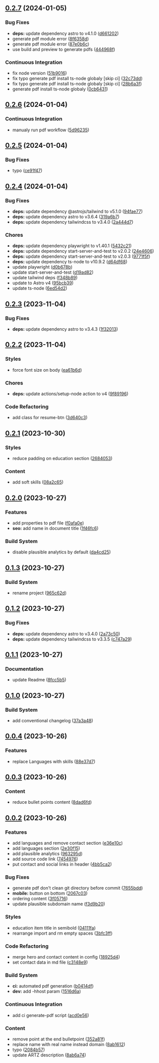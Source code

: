 ## [0.2.7](https://github.com/jee-r/resume/compare/v0.2.6...v0.2.7) (2024-01-05)


### Bug Fixes

* **deps:** update dependency astro to v4.1.0 ([d661202](https://github.com/jee-r/resume/commit/d661202be38eac34aeb9ae5d30f886787f24d0f1))
* generate pdf module error ([8f6358d](https://github.com/jee-r/resume/commit/8f6358d4fee7dcd074b4a55be4b202fe87c07d64))
* generate pdf module error ([87e0b6c](https://github.com/jee-r/resume/commit/87e0b6c2017f1cd09bf0d2bf64b8841ddfa5a291))
* use build and preview to generate pdfs ([444968f](https://github.com/jee-r/resume/commit/444968f4c0f33cfc1f8e6f005c1a8b0bcbfe295d))


### Continuous Integration

* fix node version ([51b9016](https://github.com/jee-r/resume/commit/51b901625592d8f7c755ab8b86074a749f42185e))
* fix typo  generate pdf install ts-node globaly [skip ci] ([32c73dd](https://github.com/jee-r/resume/commit/32c73ddc8cf4e448a98d92410d18625f68d210c3))
* fix typo  generate pdf install ts-node globaly [skip ci] ([28b6a3f](https://github.com/jee-r/resume/commit/28b6a3fda51a44bbe0d54bc35266489418ea0463))
* generate pdf install ts-node globaly ([0cb6431](https://github.com/jee-r/resume/commit/0cb6431623bf7c5c4be7db1fc2dcf0562acef924))

## [0.2.6](https://github.com/jee-r/resume/compare/v0.2.5...v0.2.6) (2024-01-04)


### Continuous Integration

* manualy run pdf workflow ([5d96235](https://github.com/jee-r/resume/commit/5d962359f369064f445079e4276e1e58603eb9c1))

## [0.2.5](https://github.com/jee-r/resume/compare/v0.2.4...v0.2.5) (2024-01-04)


### Bug Fixes

* typo ([ce91f47](https://github.com/jee-r/resume/commit/ce91f47a5e2622af9e431f248e9cae4a9f4161e3))

## [0.2.4](https://github.com/jee-r/resume/compare/v0.2.3...v0.2.4) (2024-01-04)


### Bug Fixes

* **deps:** update dependency @astrojs/tailwind to v5.1.0 ([94fae77](https://github.com/jee-r/resume/commit/94fae77cda17ff3f3906c1343831f8d7ff8e67b3))
* **deps:** update dependency astro to v3.6.4 ([319a6b7](https://github.com/jee-r/resume/commit/319a6b731e60c85c397d59f392281b303a58dc65))
* **deps:** update dependency tailwindcss to v3.4.0 ([2a444d7](https://github.com/jee-r/resume/commit/2a444d76b597beff0b23c3f50425ccb5ab5ca618))


### Chores

* **deps:** update dependency playwright to v1.40.1 ([5432c21](https://github.com/jee-r/resume/commit/5432c214365ea013cf862420bed7bcf46b742bfe))
* **deps:** update dependency start-server-and-test to v2.0.2 ([24e4606](https://github.com/jee-r/resume/commit/24e46060d702f648f052869a122ed498e3d85b4e))
* **deps:** update dependency start-server-and-test to v2.0.3 ([9771f5f](https://github.com/jee-r/resume/commit/9771f5f8403235fd01f563889be29d2edfe54350))
* **deps:** update dependency ts-node to v10.9.2 ([d64df68](https://github.com/jee-r/resume/commit/d64df68f1b63b4904c184bc799a5b9214b4fa62d))
* update playwright ([d0b678b](https://github.com/jee-r/resume/commit/d0b678b1969e731bc9bb23222f1ae488d7eff813))
* update start-server-and-test ([d19ad82](https://github.com/jee-r/resume/commit/d19ad8229052a1193b94f4f4c5ade31ccc953972))
* update tailwind deps ([f348b89](https://github.com/jee-r/resume/commit/f348b892436f102f5e351e8c0819a1f9d7b4d46a))
* update to Astro v4 ([95bcb39](https://github.com/jee-r/resume/commit/95bcb398157ac05c5453e91f7dd046265586010e))
* update ts-node ([6ed54d2](https://github.com/jee-r/resume/commit/6ed54d2a79131eadbded4af1d52316eff4749d13))

## [0.2.3](https://github.com/jee-r/resume/compare/v0.2.2...v0.2.3) (2023-11-04)


### Bug Fixes

* **deps:** update dependency astro to v3.4.3 ([1f32013](https://github.com/jee-r/resume/commit/1f3201397e6ca6c1b2567db70c710ee894d18aa2))

## [0.2.2](https://github.com/jee-r/resume/compare/v0.2.1...v0.2.2) (2023-11-04)


### Styles

* force font size on body ([ea61b6d](https://github.com/jee-r/resume/commit/ea61b6dd247336848ec253328cd2d4b3776c5564))


### Chores

* **deps:** update actions/setup-node action to v4 ([9f89196](https://github.com/jee-r/resume/commit/9f89196c662723b897c1f89f613c0c1fbb05d42e))


### Code Refactoring

* add class for resume-btn ([3d640c3](https://github.com/jee-r/resume/commit/3d640c34a17e4a1b510175a5236cece9545dca06))

## [0.2.1](https://github.com/jee-r/resume/compare/v0.2.0...v0.2.1) (2023-10-30)


### Styles

* reduce padding on education section ([2684053](https://github.com/jee-r/resume/commit/2684053d5690d061b9697c04ca28387f713dcd54))


### Content

* add soft skills ([08a2c65](https://github.com/jee-r/resume/commit/08a2c657bfd932282ae4bed02a178c31ff0394bd))

## [0.2.0](https://github.com/jee-r/resume/compare/v0.1.3...v0.2.0) (2023-10-27)


### Features

* add properties to pdf file ([f0afa0e](https://github.com/jee-r/resume/commit/f0afa0e4640d107129a48d6a99cd2d94a6833a1f))
* **seo:** add name in document title ([1f46fc6](https://github.com/jee-r/resume/commit/1f46fc6b95d04e76001e089c35528d014528a285))


### Build System

* disable plausible analytics by default ([da4cd25](https://github.com/jee-r/resume/commit/da4cd2519ba8d314b7afb4a2f460ec78edef20c9))

## [0.1.3](https://github.com/jee-r/resume/compare/v0.1.2...v0.1.3) (2023-10-27)


### Build System

* rename project ([965c62d](https://github.com/jee-r/resume/commit/965c62de8a88bd66116ee005987abab3c3bdcffc))

## [0.1.2](https://github.com/jee-r/resume/compare/v0.1.1...v0.1.2) (2023-10-27)


### Bug Fixes

* **deps:** update dependency astro to v3.4.0 ([2a73c50](https://github.com/jee-r/resume/commit/2a73c50c5e4745fd46344cbb61adb48f9809e42c))
* **deps:** update dependency tailwindcss to v3.3.5 ([c747a29](https://github.com/jee-r/resume/commit/c747a296373bfb877a65a6266591e22720d57069))

## [0.1.1](https://github.com/jee-r/resume/compare/v0.1.0...v0.1.1) (2023-10-27)


### Documentation

* update Readme ([8fcc5b5](https://github.com/jee-r/resume/commit/8fcc5b58e18929b5ffa0bccf71393ddebf47ef0d))

## [0.1.0](https://github.com/jee-r/resume/compare/v0.0.4...v0.1.0) (2023-10-27)


### Build System

* add conventional changelog ([37a3a48](https://github.com/jee-r/resume/commit/37a3a4895894cf6c0c0d4cac04e15e4ad6307a32))

## [0.0.4](https://github.com/jee-r/resume/compare/v0.0.3...v0.0.4) (2023-10-26)


### Features

* replace Languages with skills ([88e37d7](https://github.com/jee-r/resume/commit/88e37d747a2cfc842cdfe7aa87ca232af7270657))

## [0.0.3](https://github.com/jee-r/resume/compare/v0.0.2...v0.0.3) (2023-10-26)


### Content

* reduce bullet points content ([8dad6fd](https://github.com/jee-r/resume/commit/8dad6fd85a854e6f0f2785c72b26d2fa5365111a))

## [0.0.2](https://github.com/jee-r/resume/compare/2067c03b33673e62fe92e343078cf5a686f4b325...v0.0.2) (2023-10-26)


### Features

* add languages and remove contact section ([e36e10c](https://github.com/jee-r/resume/commit/e36e10ca0fef10a1b3d5447bff88852a637cbd2a))
* add languages section ([2e30f15](https://github.com/jee-r/resume/commit/2e30f1574feaeb6bb2a3bc43d5d42eacf5538de8))
* add plausible analytics ([963295d](https://github.com/jee-r/resume/commit/963295df77873137a0c05b7a2b3bb107b00877ab))
* add source code link ([7454976](https://github.com/jee-r/resume/commit/74549767d5f16b49b7967cc77fbc5408219595af))
* put contact and social links in header ([4bb5ca2](https://github.com/jee-r/resume/commit/4bb5ca2a0275bbfe82940a6dc767e539794fd547))


### Bug Fixes

* generate pdf don't clean git directory before commit ([7655bdd](https://github.com/jee-r/resume/commit/7655bdd8fe94080c380ab3ddde9293dcabaf8040))
* **mobile:** button on bottom ([2067c03](https://github.com/jee-r/resume/commit/2067c03b33673e62fe92e343078cf5a686f4b325))
* ordering content ([3f05716](https://github.com/jee-r/resume/commit/3f05716d4a1c34755e55ef638e5a668b04275dce))
* update plausible subdomain name ([f3d9b20](https://github.com/jee-r/resume/commit/f3d9b205c7377be8429adaf8df00f21b64677f93))


### Styles

* education item title in  semibold ([04111fa](https://github.com/jee-r/resume/commit/04111fa09f06469f09ee8e1f9687713c12a027aa))
* rearrange import and rm empty spaces ([3bfc3ff](https://github.com/jee-r/resume/commit/3bfc3ff3327e9dca961266c7aec13b77c5f2265d))


### Code Refactoring

* merge hero and contact content in config ([18925d4](https://github.com/jee-r/resume/commit/18925d469e76d284e6a0feae882aa79d62e02e32))
* set contact data in md file ([c3148e9](https://github.com/jee-r/resume/commit/c3148e97031316ee2307edce8d4872a4ebbade9b))


### Build System

* **ci:** automated pdf generation ([b0414df](https://github.com/jee-r/resume/commit/b0414dfb4d7122bd3a98dfcfd7117c8cc8652eed))
* **dev:** add -hhost param ([1516d6a](https://github.com/jee-r/resume/commit/1516d6add5a3dc13c2c95eba04564b9fa8a75035))


### Continuous Integration

* add ci generate-pdf script ([acd0e56](https://github.com/jee-r/resume/commit/acd0e563d8e25a9259538c089c214e3af52c4834))


### Content

* remove point at the end bulletpoint ([352a81f](https://github.com/jee-r/resume/commit/352a81f37287feda189cc5bdbbc056a4c9d97d05))
* replace name with real name instead domain ([8ab1612](https://github.com/jee-r/resume/commit/8ab161241caecd3fe3b3eb97dbc319036e1cf1e7))
* typo ([2084b57](https://github.com/jee-r/resume/commit/2084b57eafbafa2e738dc49b9cffd1034f0df6ab))
* update ARTZ description ([8ab6a74](https://github.com/jee-r/resume/commit/8ab6a74b1efd2240abfaca246e30a767c858223d))

